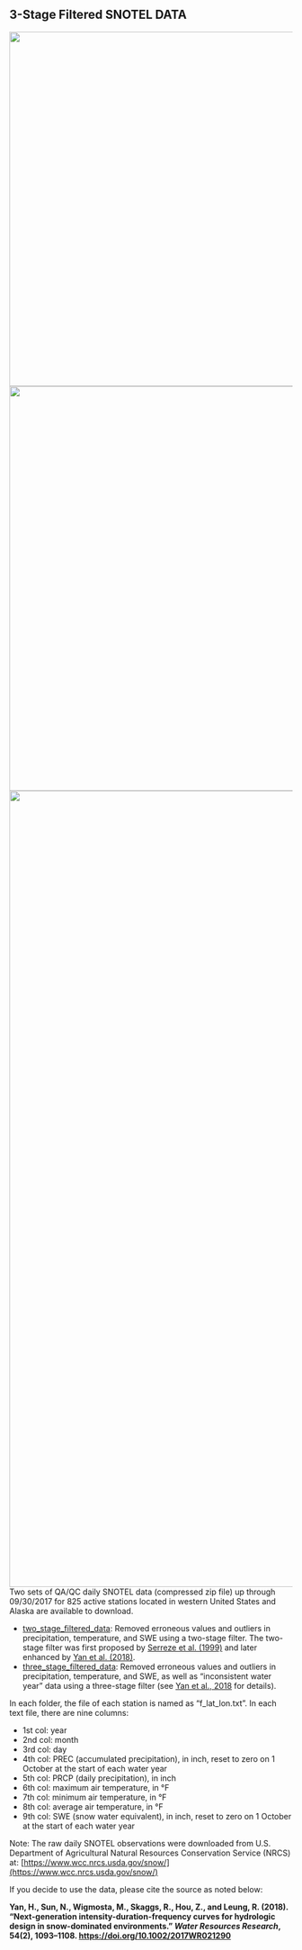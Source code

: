 ## 3-Stage Filtered SNOTEL DATA 
<img src="https://image.ibb.co/jAAiRT/Picture1.png" class="image2" width="630" height="630" align="left" border="0" style="border-style: none;"> 
<img src="https://image.ibb.co/m68WD8/Screen_Size_Figure.png" class="image2" width="630" height="719" align="left" border="0" style="border-style: none;">
<img src="https://image.ibb.co/n3eVqo/qaqc_procedure.png" class="image2" width="630" height="1415" align="left" border="0" style="border-style: none;">

<br /> <br /> <br /> <br /> <br /> <br /> <br /> <br /> <br /> <br /> <br /> <br /> <br /> <br /> <br /> <br /> <br /> <br /> <br /> <br /> <br /> <br /> <br /> <br /> <br /> <br /> <br /> <br /> <br /> <br /> <br /> <br /> <br /> <br /> <br /> <br /> <br /> <br /> <br /> <br /> <br /> <br /> <br /> <br /> <br /> <br /> <br /> <br /> <br /> <br /> <br /> <br /> <br /> <br /> <br /> <br /> <br /> <br /> <br /> <br /> <br /> <br /> <br /> <br /> <br /> <br /> <br /> <br /> <br /> <br /> <br /> <br /> <br /> <br /> <br /> <br /> <br /> <br /> <br /> <br /> <br /> <br /> <br /> <br /> <br /> <br /> <br /> <br /> <br /> <br /> <br /> <br /> <br /> <br /> <br /> <br /> <br /> <br /> <br /> <br /> <br /> <br /> <br /> <br /> <br /> <br /> <br /> <br /> <br /> <br /> <br /> <br /> <br /> <br /> 

Two sets of QA/QC daily SNOTEL data (compressed zip file) up through 09/30/2017 for 825 active stations located in western United States and Alaska are available to download.

- [two_stage_filtered_data](https://dhsvm.pnnl.gov/downloads/data/two_stage_filtered_data.zip): Removed erroneous values and outliers in precipitation, temperature, and SWE using a two-stage filter. The two-stage filter was first proposed by [Serreze et al. (1999)](https://agupubs.onlinelibrary.wiley.com/doi/abs/10.1029/1999WR900090) and later enhanced by [Yan et al. (2018)](https://agupubs.onlinelibrary.wiley.com/doi/abs/10.1002/2017WR021290).
- [three_stage_filtered_data](https://dhsvm.pnnl.gov/downloads/data/three_stage_filtered_data.zip): Removed erroneous values and outliers in precipitation, temperature, and SWE, as well as “inconsistent water year” data using a three-stage filter (see [Yan et al., 2018](https://agupubs.onlinelibrary.wiley.com/doi/abs/10.1002/2017WR021290) for details).

In each folder, the file of each station is named as “f_lat_lon.txt”. In each text file, there are nine columns:
- 1st col: year
- 2nd col: month
- 3rd col: day
- 4th col: PREC (accumulated precipitation), in inch, reset to zero on 1 October at the start of each water year
- 5th col: PRCP (daily precipitation), in inch
- 6th col: maximum air temperature, in °F
- 7th col: minimum air temperature, in °F
- 8th col: average air temperature, in °F
- 9th col: SWE (snow water equivalent), in inch, reset to zero on 1 October at the start of each water year

Note: The raw daily SNOTEL observations were downloaded from U.S. Department of Agricultural Natural Resources Conservation Service (NRCS) at: [https://www.wcc.nrcs.usda.gov/snow/](https://www.wcc.nrcs.usda.gov/snow/)

If you decide to use the data, please cite the source as noted below:

<strong>Yan, H., Sun, N., Wigmosta, M., Skaggs, R., Hou, Z., and Leung, R. (2018). “Next-generation intensity-duration-frequency curves for hydrologic design in snow-dominated environments.” <em>Water Resources Research</em>, 54(2), 1093–1108. <a href="https://doi.org/10.1002/2017WR021290">https://doi.org/10.1002/2017WR021290</a></strong>
